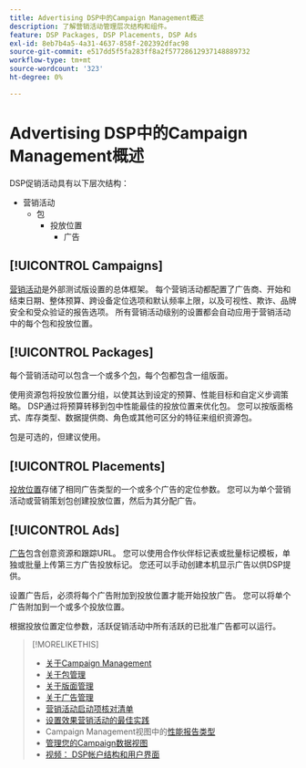 ```yaml
---
title: Advertising DSP中的Campaign Management概述
description: 了解营销活动管理层次结构和组件。
feature: DSP Packages, DSP Placements, DSP Ads
exl-id: 8eb7b4a5-4a31-4637-858f-202392dfac98
source-git-commit: e517dd5f5fa283ff8a2f57728612937148889732
workflow-type: tm+mt
source-wordcount: '323'
ht-degree: 0%

---
```


# Advertising DSP中的Campaign Management概述

DSP促销活动具有以下层次结构：

* 营销活动
   * 包
      * 投放位置
         * 广告
<!-- Do clients think in terms of insertion orders? If yes, then work in the following info.:
In Advertising DSP, an insertion order is represented as a campaign, and line items are represented as packages. Each package includes placements, which can use different strategies and tactics to deliver the line item requirements.
-->

## [!UICONTROL Campaigns]

[营销活动](/help/dsp/campaign-management/campaigns/campaign-about.md)是外部测试版设置的总体框架。 每个营销活动都配置了广告商、开始和结束日期、整体预算、跨设备定位选项和默认频率上限，以及可视性、欺诈、品牌安全和受众验证的报告选项。 所有营销活动级别的设置都会自动应用于营销活动中的每个包和投放位置。

## [!UICONTROL Packages]

每个营销活动可以包含一个或多个[包](/help/dsp/campaign-management/packages/package-about.md)，每个包都包含一组版面。

使用资源包将投放位置分组，以使其达到设定的预算、性能目标和自定义步调策略。 DSP通过将预算转移到包中性能最佳的投放位置来优化包。 您可以按版面格式、库存类型、数据提供商、角色或其他可区分的特征来组织资源包。

包是可选的，但建议使用。

## [!UICONTROL Placements]

[投放位置](/help/dsp/campaign-management/placements/placement-about.md)存储了相同广告类型的一个或多个广告的定位参数。 您可以为单个营销活动或营销策划包创建投放位置，然后为其分配广告。

## [!UICONTROL Ads]

[广告](/help/dsp/campaign-management/ads/ad-about.md)包含创意资源和跟踪URL。 您可以使用合作伙伴标记表或批量标记模板，单独或批量上传第三方广告投放标记。 您还可以手动创建本机显示广告以供DSP提供。

设置广告后，必须将每个广告附加到投放位置才能开始投放广告。 您可以将单个广告附加到一个或多个投放位置。

根据投放位置定位参数，活跃促销活动中所有活跃的已批准广告都可以运行。

>[!MORELIKETHIS]
>
>* [关于Campaign Management](/help/dsp/campaign-management/campaigns/campaign-about.md)
>* [关于包管理](/help/dsp/campaign-management/packages/package-about.md)
>* [关于版面管理](/help/dsp/campaign-management/placements/placement-about.md)
>* [关于广告管理](/help/dsp/campaign-management/ads/ad-about.md)
>* [营销活动启动项核对清单](/help/dsp/campaign-management/campaign-launch-checklist.md)
>* [设置效果营销活动的最佳实践](/help/dsp/optimization/campaign-best-practices-performance.md)
>* Campaign Management视图中的[性能报告类型](/help/dsp/campaign-management/reports/campaign-reports-about.md)
>* [管理您的Campaign数据视图](/help/dsp/campaign-management/reports/campaign-data-views-manage.md)
>* [视频： DSP帐户结构和用户界面](https://experienceleague.adobe.com/docs/advertising-learn/tutorials/dsp/ui.html)
